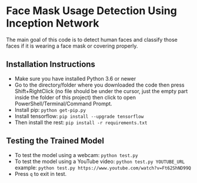 # Face Mask Usage Detection Using Inception Network

The main goal of this code is to detect human faces and classify those faces if it is wearing a face mask or covering properly.

## Installation Instructions
* Make sure you have installed Python 3.6 or newer
* Go to the directory/folder where you downloaded the code then press Shift+RightClick (no file should be under the cursor, just the empty part inside the folder of this project) then click to open PowerShell/Terminal/Command Prompt.
* Install pip: `python get-pip.py`
* Install tensorflow: `pip install --upgrade tensorflow`
* Then install the rest: `pip install -r requirements.txt`

## Testing the Trained Model
* To test the model using a webcam: `python test.py`
* To test the model using a YouTube video: `python test.py YOUTUBE_URL` example: `python test.py https://www.youtube.com/watch?v=Ft62ShND99Q`
* Press `q` to exit in test.